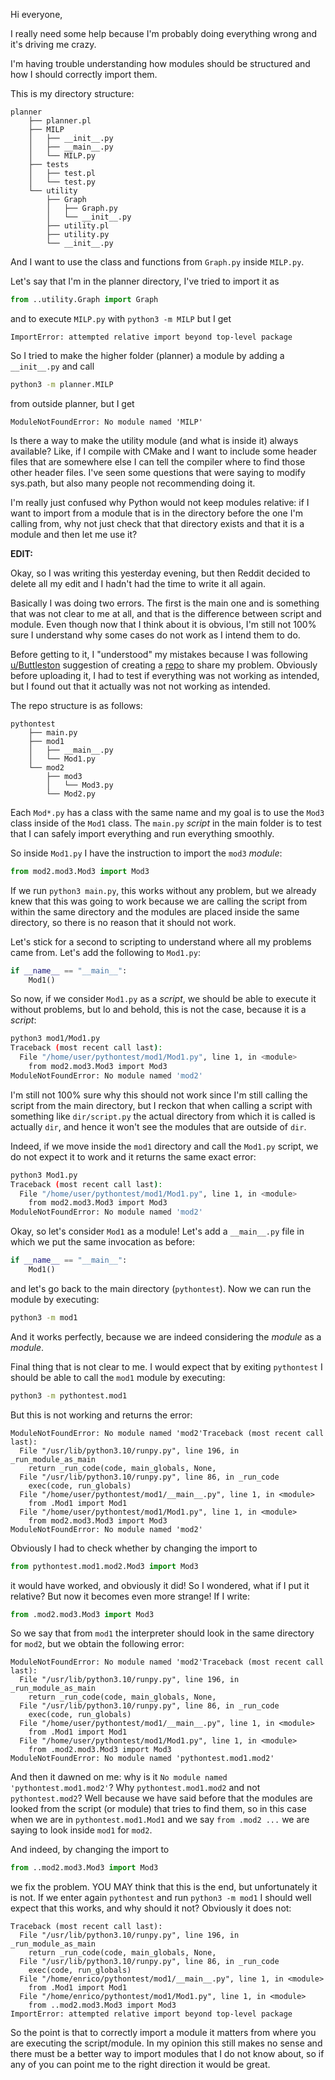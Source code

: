 Hi everyone,

I really need some help because I'm probably doing everything wrong and it's driving me crazy.

I'm having trouble understanding how modules should be structured and how I should correctly import them.

This is my directory structure:

```text
planner
    ├── planner.pl
    ├── MILP 
    │   ├── __init__.py
    │   ├── __main__.py
    │   └── MILP.py
    ├── tests 
    │   ├── test.pl
    │   └── test.py
    └── utility 
        ├── Graph 
        │   ├── Graph.py
        │   └── __init__.py
        ├── utility.pl
        ├── utility.py
        └── __init__.py
```

And I want to use the class and functions from `Graph.py` inside `MILP.py`.

Let's say that I'm in the planner directory, I've tried to import it as

```python
from ..utility.Graph import Graph
```
and to execute `MILP.py` with `python3 -m MILP` but I get

```text
ImportError: attempted relative import beyond top-level package
```

So I tried to make the higher folder (planner) a module by adding a `__init__.py` and call

```bash
python3 -m planner.MILP
```

from outside planner, but I get

```text
ModuleNotFoundError: No module named 'MILP'
```

Is there a way to make the utility module (and what is inside it) always available? Like, if I compile with CMake and I want to include some header files that are somewhere else I can tell the compiler where to find those other header files. I've seen some questions that were saying to modify sys.path, but also many people not recommending doing it.

I'm really just confused why Python would not keep modules relative: if I want to import from a module that is in the directory before the one I'm calling from, why not just check that that directory exists and that it is a module and then let me use it?

**EDIT:**

Okay, so I was writing this yesterday evening, but then Reddit decided to delete all my edit and I hadn't had the time to write it all again. 

Basically I was doing two errors. The first is the main one and is something that was not clear to me at all, and that is the difference between script and module. Even though now that I think about it is obvious, I'm still not 100% sure I understand why some cases do not work as I intend them to do. 

Before getting to it, I "understood" my mistakes because I was following [u/Buttleston](https://www.reddit.com/user/Buttleston/) suggestion of creating a [repo](https://www.github.com/myoses/pythontest) to share my problem. Obviously before uploading it, I had to test if everything was not working as intended, but I found out that it actually was not not working as intended.

The repo structure is as follows:

```text
pythontest
    ├── main.py
    ├── mod1 
    │   ├── __main__.py
    │   └── Mod1.py
    └── mod2 
        ├── mod3 
        │   └── Mod3.py
        └── Mod2.py
```

Each `Mod*.py` has a class with the same name and my goal is to use the `Mod3` class inside of the `Mod1` class. The `main.py` _script_ in the main folder is to test that I can safely import everything and run everything smoothly.

So inside `Mod1.py` I have the instruction to import the `mod3` _module_:

```python
from mod2.mod3.Mod3 import Mod3
```

If we run `python3 main.py`, this works without any problem, but we already knew that this was going to work because we are calling the script from within the same directory and the modules are placed inside the same directory, so there is no reason that it should not work. 

Let's stick for a second to scripting to understand where all my problems came from. Let's add the following to `Mod1.py`:

```python
if __name__ == "__main__":
    Mod1()
```

So now, if we consider `Mod1.py` as a _script_, we should be able to execute it without problems, but lo and behold, this is not the case, because it is a _script_:

```bash
python3 mod1/Mod1.py
Traceback (most recent call last):
  File "/home/user/pythontest/mod1/Mod1.py", line 1, in <module>
    from mod2.mod3.Mod3 import Mod3
ModuleNotFoundError: No module named 'mod2'
```

I'm still not 100% sure why this should not work since I'm still calling the script from the main directory, but I reckon that when calling a script with something like `dir/script.py` the actual directory from which it is called is actually `dir`, and hence it won't see the modules that are outside of `dir`. 

Indeed, if we move inside the `mod1` directory and call the `Mod1.py` script, we do not expect it to work and it returns the same exact error: 

```bash
python3 Mod1.py
Traceback (most recent call last):
  File "/home/user/pythontest/mod1/Mod1.py", line 1, in <module>
    from mod2.mod3.Mod3 import Mod3
ModuleNotFoundError: No module named 'mod2'
```

Okay, so let's consider `Mod1` as a module! Let's add a `__main__.py` file in which we put the same invocation as before: 

```python
if __name__ == "__main__":
    Mod1()
```

and let's go back to the main directory (`pythontest`). Now we can run the module by executing:

```bash
python3 -m mod1
```

And it works perfectly, because we are indeed considering the _module_ as a _module_.

Final thing that is not clear to me. I would expect that by exiting `pythontest` I should be able to call the `mod1` module by executing:

```bash
python3 -m pythontest.mod1
```

But this is not working and returns the error:

```text
ModuleNotFoundError: No module named 'mod2'Traceback (most recent call last):
  File "/usr/lib/python3.10/runpy.py", line 196, in _run_module_as_main
    return _run_code(code, main_globals, None,
  File "/usr/lib/python3.10/runpy.py", line 86, in _run_code
    exec(code, run_globals)
  File "/home/user/pythontest/mod1/__main__.py", line 1, in <module>
    from .Mod1 import Mod1
  File "/home/user/pythontest/mod1/Mod1.py", line 1, in <module>
    from mod2.mod3.Mod3 import Mod3
ModuleNotFoundError: No module named 'mod2'
```

Obviously I had to check whether by changing the import to 

```python
from pythontest.mod1.mod2.Mod3 import Mod3
```

it would have worked, and obviously it did! So I wondered, what if I put it relative? But now it becomes even more strange! If I write: 

```python
from .mod2.mod3.Mod3 import Mod3
```

So we say that from `mod1` the interpreter should look in the same directory for `mod2`, but we obtain the following error:

```
ModuleNotFoundError: No module named 'mod2'Traceback (most recent call last):
  File "/usr/lib/python3.10/runpy.py", line 196, in _run_module_as_main
    return _run_code(code, main_globals, None,
  File "/usr/lib/python3.10/runpy.py", line 86, in _run_code
    exec(code, run_globals)
  File "/home/user/pythontest/mod1/__main__.py", line 1, in <module>
    from .Mod1 import Mod1
  File "/home/user/pythontest/mod1/Mod1.py", line 1, in <module>
    from .mod2.mod3.Mod3 import Mod3
ModuleNotFoundError: No module named 'pythontest.mod1.mod2'
```

And then it dawned on me: why is it `No module named 'pythontest.mod1.mod2'`? Why `pythontest.mod1.mod2` and not `pythontest.mod2`? Well because we have said before that the modules are looked from the script (or module) that tries to find them, so in this case when we are in `pythontest.mod1.Mod1` and we say `from .mod2 ...` we are saying to look inside `mod1` for `mod2`. 

And indeed, by changing the import to 

```python
from ..mod2.mod3.Mod3 import Mod3
```

we fix the problem. YOU MAY think that this is the end, but unfortunately it is not. 
If we enter again `pythontest` and run `python3 -m mod1` I should well expect that this works, and why should it not? Obviously it does not: 

```
Traceback (most recent call last):
  File "/usr/lib/python3.10/runpy.py", line 196, in _run_module_as_main
    return _run_code(code, main_globals, None,
  File "/usr/lib/python3.10/runpy.py", line 86, in _run_code
    exec(code, run_globals)
  File "/home/enrico/pythontest/mod1/__main__.py", line 1, in <module>
    from .Mod1 import Mod1
  File "/home/enrico/pythontest/mod1/Mod1.py", line 1, in <module>
    from ..mod2.mod3.Mod3 import Mod3
ImportError: attempted relative import beyond top-level package
```

So the point is that to correctly import a module it matters from where you are executing the script/module. In my opinion this still makes no sense and there must be a better way to import modules that I do not know about, so if any of you can point me to the right direction it would be great.
